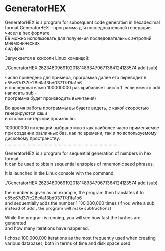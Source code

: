 # GeneratorHEX
GeneratorHEX is a program for subsequent code generation in hexadecimal format 
GeneratorHEX - программа для последовательной генерации чисел в hex формате.  
Её можно использовать для получения последовательных энтропий мнемонических  
сид фраз.  

Запускается в консоли Linux командой:  

./GeneratorHEX 262348096919201814893479671364124123574 add (sub)  

число приведено для примера, программа далее его переводит в c55e67d37fc26e0a13bd03717d1fa1b6  
и последовательно 100000000 раз прибавляет число 1 (если вместо add написать sub -   
программа будет производить вычитания)  

Во время работы программы вы будете видеть, с какой скоростью генерируются хэши  
и сколько интераций произошло.  

100000000 интераций выбрано мною как наиболее часто применяемое при создании различных баз, 
как по времени, так и по используемому дисковому пространству.  
........................................................................................... 

GeneratorHEX is a program for sequential generation of numbers in hex format.  
It can be used to obtain sequential entropies of mnemonic 
seed phrases.  

It is launched in the Linux console with the command:  

./GeneratorHEX 262348096919201814893479671364124123574 add (sub)  

the number is given as an example, the program then translates it to c55e67d37fc26e0a13bd03717d1fa1b6  
and sequentially adds the number 1 100,000,000 times (if you write a sub instead of add 
, the program will make subtractions)  

While the program is running, you will see how fast the hashes are generated  
and how many iterations have happened.  

I chose 100,000,000 iterations as the most frequently used when creating various databases, 
both in terms of time and disk space used. 
